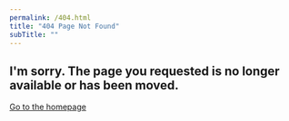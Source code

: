 ```yaml
---
permalink: /404.html
title: "404 Page Not Found"
subTitle: ""
---
```


## I'm sorry. The page you requested is no longer available or has been moved.

[Go to the homepage](/ "Back to homepage")